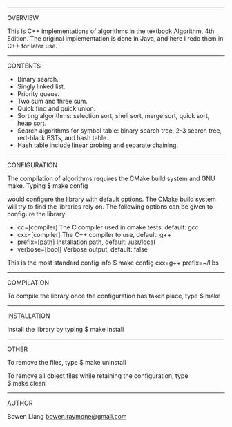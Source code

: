 ________
OVERVIEW

 This is C++ implementations of algorithms in the textbook Algorithm, 4th Edition. 
 The original implementation is done in Java, and here I redo them in C++ for later use.

________
CONTENTS

 - Binary search. 
 - Singly linked list.
 - Priority queue.
 - Two sum and three sum.
 - Quick find and quick union.
 - Sorting algorithms: selection sort, shell sort, merge sort, quick sort, heap sort.
 - Search algorithms for symbol table: binary search tree, 2-3 search tree, red-black BSTs, and hash table. 
 - Hash table include linear probing and separate chaining. 

_____________
CONFIGURATION

 The compilation of algorithms requires the CMake build system and GNU make.
 Typing
     $ make config 
 
 would configure the library with default options. The CMake build system will
 try to find the libraries rely on.
 The following options can be given to configure the library:
 
   - cc=[compiler]     The C compiler used in cmake tests, default: gcc
   - cxx=[compiler]    The C++ compiler to use, default: g++
   - prefix=[path]     Installation path, default: /usr/local
   - verbose=[bool]    Verbose output, default: false

 This is the most standard config info
     $ make config cxx=g++ prefix=~/libs

___________
COMPILATION

 To compile the library once the configuration has taken place, type
     $ make 

____________
INSTALLATION
 
 Install the library by typing 
     $ make install 

_____
OTHER
 
 To remove the files, type 
     $ make uninstall 
 
 To remove all object files while retaining the configuration, type    
     $ make clean 

_____
AUTHOR

 Bowen Liang
 bowen.raymone@gmail.com
